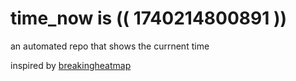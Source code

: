 # time_now is (( 1740214800891 ))

an automated repo that shows the currnent time

inspired by [breakingheatmap](https://github.com/breakingheatmap/breakingheatmap)